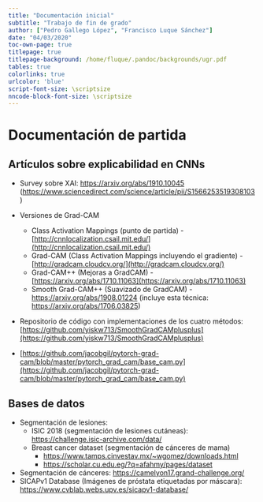 ```yaml
---
title: "Documentación inicial"
subtitle: "Trabajo de fin de grado"
author: ["Pedro Gallego López", "Francisco Luque Sánchez"]
date: "04/03/2020"
toc-own-page: true
titlepage: true
titlepage-background: /home/fluque/.pandoc/backgrounds/ugr.pdf
tables: true
colorlinks: true
urlcolor: 'blue'
script-font-size: \scriptsize
nncode-block-font-size: \scriptsize
---
```


# Documentación de partida

## Artículos sobre explicabilidad en CNNs

- Survey sobre XAI: <https://arxiv.org/abs/1910.10045> (<https://www.sciencedirect.com/science/article/pii/S1566253519308103>)
- Versiones de Grad-CAM
  - Class Activation Mappings (punto de partida) - [http://cnnlocalization.csail.mit.edu/](http://cnnlocalization.csail.mit.edu/)
  - Grad-CAM (Class Activation Mappings incluyendo el gradiente) - [http://gradcam.cloudcv.org/](http://gradcam.cloudcv.org/)
  - Grad-CAM++ (Mejoras a GradCAM) - [https://arxiv.org/abs/1710.11063](https://arxiv.org/abs/1710.11063)
  - Smooth Grad-CAM++ (Suavizado de GradCAM) - <https://arxiv.org/abs/1908.01224> (incluye esta técnica: <https://arxiv.org/abs/1706.03825>)

- Repositorio de código con implementaciones de los cuatro métodos: [https://github.com/yiskw713/SmoothGradCAMplusplus](https://github.com/yiskw713/SmoothGradCAMplusplus)
- [https://github.com/jacobgil/pytorch-grad-cam/blob/master/pytorch_grad_cam/base_cam.py](https://github.com/jacobgil/pytorch-grad-cam/blob/master/pytorch_grad_cam/base_cam.py)

## Bases de datos
- Segmentación de lesiones:
  - ISIC 2018 (segmentación de lesiones cutáneas): <https://challenge.isic-archive.com/data/>
  - Breast cancer dataset (segmentación de cánceres de mama)
	- <https://www.tamps.cinvestav.mx/~wgomez/downloads.html>
	- <https://scholar.cu.edu.eg/?q=afahmy/pages/dataset>
- Segmentación de cánceres: <https://camelyon17.grand-challenge.org/>
- SICAPv1 Database (Imágenes de próstata etiquetadas por máscara): <https://www.cvblab.webs.upv.es/sicapv1-database/>
